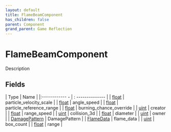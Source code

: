 ```yaml
---
layout: default
title: FlameBeamComponent
has_children: false
parent: Component
grand_parent: Game Reflection
---
```

# FlameBeamComponent
Description 

## Fields
| Type | Name |
|:------------ - | : -------------- |
| [float](game-reflection/components/float.md) | particle_velocity_scale |
| [float](game-reflection/components/float.md) | angle_speed |
| [float](game-reflection/components/float.md) | particle_reference_range |
| [float](game-reflection/components/float.md) | burning_chance_override |
| [uint](game-reflection/components/uint.md) | creator |
| [float](game-reflection/components/float.md) | range_speed |
| [uint](game-reflection/components/uint.md) | collision_3d |
| [float](game-reflection/components/float.md) | diameter |
| [uint](game-reflection/components/uint.md) | owner |
| [DamagePattern](game-reflection/classes/damage_pattern.md) | DamagePattern |
| [FlameData](game-reflection/classes/flame_data.md) | flame_data |
| [uint](game-reflection/components/uint.md) | box_count |
| [float](game-reflection/components/float.md) | range |
